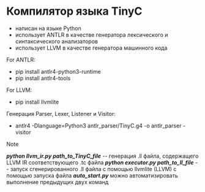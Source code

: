 # Компилятор языка TinyC
* написан на языке Python
* использует ANTLR в качестве генератора лексического и синтаксического анализаторов
* использует LLVM в качестве генератора машинного кода

For ANTLR:
* pip install antlr4-python3-runtime
* pip install antlr4-tools

For LLVM:
* pip install llvmlite

Генерация Parser, Lexer, Listener и Visitor:
* antlr4 -Dlanguage=Python3 antlr_parser/TinyC.g4 -o antlr_parser -visitor

> [!NOTE]
> ***python llvm_ir.py path_to_TinyC_file***  -- генерация .ll  файла, содержащего LLVM IR соответствующего .tc файла
> ***python executor.py path_to_ll_file*** -- запуск сгенерированного .ll файла с помощью llvmlite (LLVM)
> с помощью запуска файла ***auto_start.py*** можно автоматизировать выполнение предыдущих двух команд
